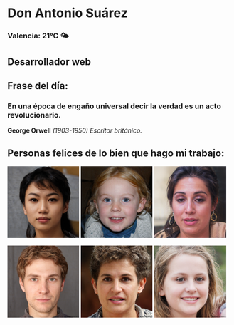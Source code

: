 # Don Antonio Suárez
### Valencia:  21°C 🌤️
## Desarrollador web
## Frase del día:
<!-- START QUOTE -->
### En una época de engaño universal decir la verdad es un acto revolucionario.
**George Orwell** *(1903-1950) Escritor británico.*
<!-- END QUOTE -->






## Personas felices de lo bien que hago mi trabajo:

<p float="left">
  <img src="src/image_0.png" width="32%" />
  <img src="src/image_1.png" width="32%" /> 
  <img src="src/image_2.png" width="32%" />
</p>
<p float="left">
  <img src="src/image_3.png" width="32%" />
  <img src="src/image_4.png" width="32%" /> 
  <img src="src/image_5.png" width="32%" />
</p>